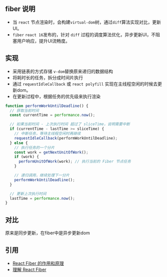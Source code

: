 ## fiber 说明
- 当 `react` 节点渲染时，会构建`virtual-dom`树，通过`diff`算法实现对比，更新UI。
- `fiber` `react 16`发布的，针对 `diff` 过程的调度算法优化，异步更新UI，不阻塞用户响应，提升UI流畅度。

## 实现
- 采用链表的方式存储 `v-dom`替换原来递归的数据结构
- 将耗时长的任务，拆分成时间片执行
- 通过 `requestIdleCallback` 或 `react polyfill` 实现在主线程空闲的时候去更新dom。
- 在更新过程中，根据任务的优先级来执行渲染


```js
function performWorkUntilDeadline() {
  // 获取当前时间
  const currentTime = performance.now();

  // 如果当前时间 - 上次执行时间 超过了 sliceTime，说明需要中断
  if (currentTime - lastTime >= sliceTime) {
    // 中断任务，等待主线程空闲时再继续
    requestIdleCallback(performWorkUntilDeadline);
  } else {
    // 执行任务的一个分片
    const work = getNextUnitOfWork();
    if (work) {
      performUnitOfWork(work); // 执行当前的 Fiber 节点任务
    }

    // 递归调用，继续处理下一分片
    performWorkUntilDeadline();
  }

  // 更新上次执行时间
  lastTime = performance.now();
}
```

## 对比
原来是同步更新，在fiber中是异步更新dom

## 引用
* [React Fiber 的作用和原理](https://cloud.tencent.com/developer/article/1882296)
* [理解 React Fiber](https://segmentfault.com/a/1190000039682751)
